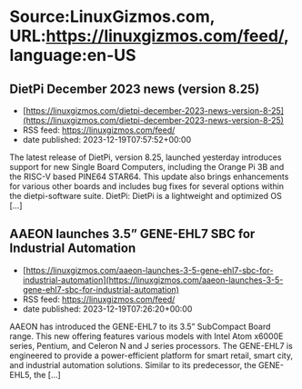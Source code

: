 # Source:LinuxGizmos.com, URL:https://linuxgizmos.com/feed/, language:en-US

## DietPi December 2023 news (version 8.25)
 - [https://linuxgizmos.com/dietpi-december-2023-news-version-8-25](https://linuxgizmos.com/dietpi-december-2023-news-version-8-25)
 - RSS feed: https://linuxgizmos.com/feed/
 - date published: 2023-12-19T07:57:52+00:00

The latest release of DietPi, version 8.25, launched yesterday introduces support for new Single Board Computers, including the Orange Pi 3B and the RISC-V based PINE64 STAR64. This update also brings enhancements for various other boards and includes bug fixes for several options within the dietpi-software suite. DietPi: DietPi is a lightweight and optimized OS [&#8230;]

## AAEON launches 3.5” GENE-EHL7 SBC for Industrial Automation
 - [https://linuxgizmos.com/aaeon-launches-3-5-gene-ehl7-sbc-for-industrial-automation](https://linuxgizmos.com/aaeon-launches-3-5-gene-ehl7-sbc-for-industrial-automation)
 - RSS feed: https://linuxgizmos.com/feed/
 - date published: 2023-12-19T07:26:20+00:00

AAEON has introduced the GENE-EHL7 to its 3.5&#8221; SubCompact Board range. This new offering features various models with Intel Atom x6000E series, Pentium, and Celeron N and J series processors. The GENE-EHL7 is engineered to provide a power-efficient platform for smart retail, smart city, and industrial automation solutions. Similar to its predecessor, the GENE-EHL5, the [&#8230;]

